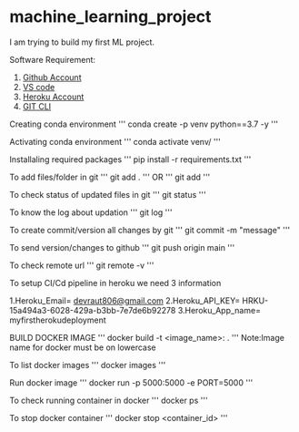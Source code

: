 # machine_learning_project
I am trying to build my first ML project.

Software Requirement:
1. [Github Account](https://github.com)
2. [VS code](https://code.visualstudio.com/download)
3. [Heroku Account](https://id.heroku.com/login)
4. [GIT CLI](https://www.git-scm.com/downloads)


Creating conda environment
'''
conda create -p venv python==3.7 -y
'''

Activating conda environment
'''
conda activate venv/
'''

Installaling required packages
'''
pip install -r requirements.txt
'''

To add files/folder in git
'''
git add .
'''
OR
'''
git add <filename>
'''

To check status of updated files in git
'''
git status
'''
 
To know the log about updation 
'''
git log
'''

To create commit/version all changes by git 
'''
git commit -m "message"
'''

To send version/changes to github
'''
git push origin main
'''

To check remote url
'''
git remote -v
'''

To setup CI/Cd pipeline in heroku we need 3 information

1.Heroku_Email= devraut806@gmail.com
2.Heroku_API_KEY= HRKU-15a494a3-6028-429a-b3bb-7e7de6b92278
3.Heroku_App_name= myfirstherokudeployment

BUILD DOCKER IMAGE
'''
docker build -t <image_name>:<tagname> .
'''
Note:Image name for docker must be on lowercase

To list docker images
'''
docker images
'''

Run docker image
'''
docker run -p 5000:5000 -e PORT=5000 <imageid>
'''

To check running container in docker
'''
docker ps
'''

To stop docker container
'''
docker stop <container_id>
'''
